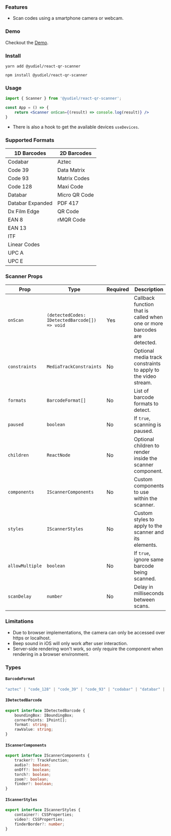 ### Features

- Scan codes using a smartphone camera or webcam.

### Demo

Checkout the [Demo](https://yudielcurbelo.github.io/react-qr-scanner/).

### Install

```
yarn add @yudiel/react-qr-scanner

npm install @yudiel/react-qr-scanner
```

### Usage

```jsx
import { Scanner } from '@yudiel/react-qr-scanner';

const App = () => {
    return <Scanner onScan={(result) => console.log(result)} />
}
```

- There is also a hook to get the available devices `useDevices`.

### Supported Formats

| 1D Barcodes      | 2D Barcodes   |
|------------------|---------------|
| Codabar          | Aztec         |
| Code 39          | Data Matrix   | 
| Code 93          | Matrix Codes  | 
| Code 128         | Maxi Code     | 
| Databar          | Micro QR Code |             
| Databar Expanded | PDF 417       |             
| Dx Film Edge     | QR Code       |             
| EAN 8            | rMQR Code     |             
| EAN 13           |               |             
| ITF              |               |             
| Linear Codes     |               |             
| UPC A            |               |             
| UPC E            |               |             

### Scanner Props

| Prop            | Type                                          | Required | Description                                                              |
|-----------------|-----------------------------------------------|----------|--------------------------------------------------------------------------|
| `onScan`        | `(detectedCodes: IDetectedBarcode[]) => void` | Yes      | Callback function that is called when one or more barcodes are detected. |
| `constraints`   | `MediaTrackConstraints`                       | No       | Optional media track constraints to apply to the video stream.           |
| `formats`       | `BarcodeFormat[]`                             | No       | List of barcode formats to detect.                                       |
| `paused`        | `boolean`                                     | No       | If `true`, scanning is paused.                                           |
| `children`      | `ReactNode`                                   | No       | Optional children to render inside the scanner component.                |
| `components`    | `IScannerComponents`                          | No       | Custom components to use within the scanner.                             |
| `styles`        | `IScannerStyles`                              | No       | Custom styles to apply to the scanner and its elements.                  |
| `allowMultiple` | `boolean`                                     | No       | If `true`, ignore same barcode being scanned.                            |
| `scanDelay`     | `number`                                      | No       | Delay in milliseconds between scans.                                     |

### Limitations

- Due to browser implementations, the camera can only be accessed over https or localhost.
- Beep sound in iOS will only work after user interaction.
- Server-side rendering won't work, so only require the component when rendering in a browser environment.

### Types

#### `BarcodeFormat`

```typescript
"aztec" | "code_128" | "code_39" | "code_93" | "codabar" | "databar" | "databar_expanded" | "data_matrix" | "dx_film_edge" | "ean_13" | "ean_8" | "itf" | "maxi_code" | "micro_qr_code" | "pdf417" | "qr_code" | "rm_qr_code" | "upc_a" | "upc_e" | "linear_codes" | "matrix_codes" | "unknown"
```

#### `IDetectedBarcode`

```typescript
export interface IDetectedBarcode {
    boundingBox: IBoundingBox;
    cornerPoints: IPoint[];
    format: string;
    rawValue: string;
}
```

#### `IScannerComponents`

```typescript
export interface IScannerComponents {
    tracker?: TrackFunction;
    audio?: boolean;
    onOff?: boolean;
    torch?: boolean;
    zoom?: boolean;
    finder?: boolean;
}
```

#### `IScannerStyles`

```typescript
export interface IScannerStyles {
    container?: CSSProperties;
    video?: CSSProperties;
    finderBorder?: number;
}
```